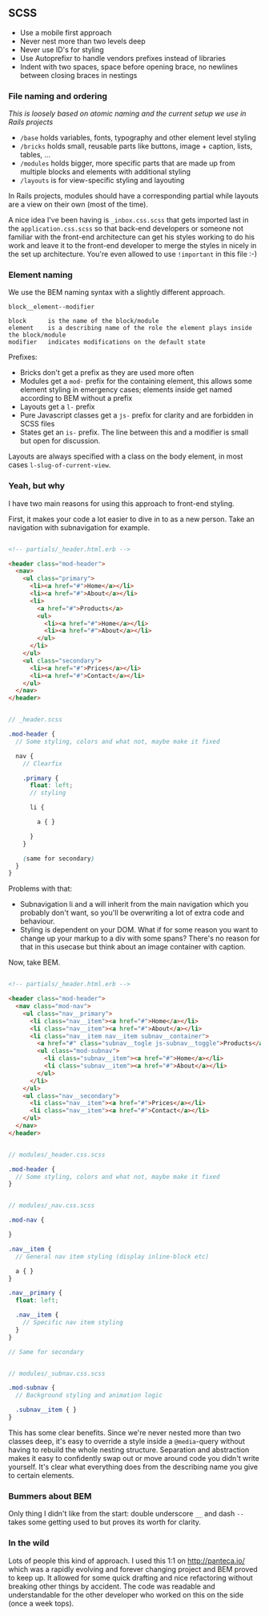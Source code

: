 ## SCSS

- Use a mobile first approach
- Never nest more than two levels deep
- Never use ID's for styling
- Use Autoprefixr to handle vendors prefixes instead of libraries
- Indent with two spaces, space before opening brace, no newlines between closing braces in nestings

### File naming and ordering

*This is loosely based on atomic naming and the current setup we use in Rails projects*

- `/base` holds variables, fonts, typography and other element level styling
- `/bricks` holds small, reusable parts like buttons, image + caption, lists, tables, …
- `/modules` holds bigger, more specific parts that are made up from multiple blocks and elements with additional styling
- `/layouts` is for view-specific styling and layouting

In Rails projects, modules should have a corresponding partial while layouts are a view on their own (most of the time).

A nice idea I've been having is `_inbox.css.scss` that gets imported last in the `application.css.scss` so that back-end developers or someone not familiar with the front-end architecture can get his styles working to do his work and leave it to the front-end developer to merge the styles in nicely in the set up architecture. You're even allowed to use `!important` in this file :-)

### Element naming

We use the BEM naming syntax with a slightly different approach.

```
block__element--modifier

block      is the name of the block/module
element    is a describing name of the role the element plays inside the block/module
modifier   indicates modifications on the default state
```

Prefixes:

- Bricks don't get a prefix as they are used more often
- Modules get a `mod-` prefix for the containing element, this allows some element styling in emergency cases; elements inside get named according to BEM without a prefix
- Layouts get a `l-` prefix
- Pure Javascript classes get a `js-` prefix for clarity and are forbidden in SCSS files
- States get an `is-` prefix. The line between this and a modifier is small but open for discussion.

Layouts are always specified with a class on the body element, in most cases `l-slug-of-current-view`.

### Yeah, but why

I have two main reasons for using this approach to front-end styling.

First, it makes your code a lot easier to dive in to as a new person. Take an navigation with subnavigation for example.

```html

<!-- partials/_header.html.erb -->

<header class="mod-header">
  <nav>
    <ul class="primary">
      <li><a href="#">Home</a></li>
      <li><a href="#">About</a></li>
      <li>
        <a href="#">Products</a>
        <ul>
          <li><a href="#">Home</a></li>
          <li><a href="#">About</a></li>
        </ul>
      </li>
    </ul>
    <ul class="secondary">
      <li><a href="#">Prices</a></li>
      <li><a href="#">Contact</a></li>
    </ul>
  </nav>
</header>
```

```scss

// _header.scss

.mod-header {
  // Some styling, colors and what not, maybe make it fixed

  nav {
    // Clearfix

    .primary {
      float: left;
      // styling

      li {

        a { }

      }
    }

    (same for secondary)
  }
}
```

Problems with that:

- Subnavigation li and a will inherit from the main navigation which you probably don't want, so you'll be overwriting a lot of extra code and behaviour.
- Styling is dependent on your DOM. What if for some reason you want to change up your markup to a div with some spans? There's no reason for that in this usecase but think about an image container with caption.

Now, take BEM.

```html

<!-- partials/_header.html.erb -->

<header class="mod-header">
  <nav class="mod-nav">
    <ul class="nav__primary">
      <li class="nav__item"><a href="#">Home</a></li>
      <li class="nav__item"><a href="#">About</a></li>
      <li class="nav__item nav__item subnav__container">
        <a href="#" class="subnav__togle js-subnav__toggle">Products</a>
        <ul class="mod-subnav">
          <li class="subnav__item"><a href="#">Home</a></li>
          <li class="subnav__item"><a href="#">About</a></li>
        </ul>
      </li>
    </ul>
    <ul class="nav__secondary">
      <li class="nav__item"><a href="#">Prices</a></li>
      <li class="nav__item"><a href="#">Contact</a></li>
    </ul>
  </nav>
</header>
```

```scss

// modules/_header.css.scss

.mod-header {
  // Some styling, colors and what not, maybe make it fixed
}
```

```scss

// modules/_nav.css.scss

.mod-nav {

}

.nav__item {
  // General nav item styling (display inline-block etc)

  a { }
}

.nav__primary {
  float: left;

  .nav__item {
    // Specific nav item styling
  }
}

// Same for secondary
```

```scss

// modules/_subnav.css.scss

.mod-subnav {
  // Background styling and animation logic

  .subnav__item { }
}
```

This has some clear benefits. Since we're never nested more than two classes deep, it's easy to override a style inside a `@media`-query without having to rebuild the whole nesting structure. Separation and abstraction makes it easy to confidently swap out or move around code you didn't write yourself. It's clear what everything does from the describing name you give to certain elements.

### Bummers about BEM

Only thing I didn't like from the start: double underscore `__` and dash `--` takes some getting used to but proves its worth for clarity.

### In the wild

Lots of people this kind of approach. I used this 1:1 on http://panteca.io/ which was a rapidly evolving and forever changing project and BEM proved to keep up. It allowed for some quick drafting and nice refactoring without breaking other things by accident. The code was readable and understandable for the other developer who worked on this on the side (once a week tops).
